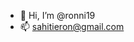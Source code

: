 - 👋 Hi, I’m @ronni19
- 📫 sahitieron@gmail.com

<!---
ronni19/ronni19 is a ✨ special ✨ repository because its `README.md` (this file) appears on your GitHub profile.
You can click the Preview link to take a look at your changes.
--->
